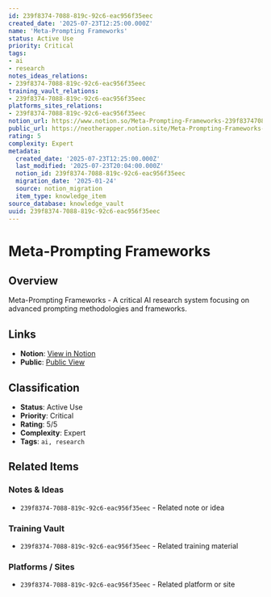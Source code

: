 ```yaml
---
id: 239f8374-7088-819c-92c6-eac956f35eec
created_date: '2025-07-23T12:25:00.000Z'
name: 'Meta-Prompting Frameworks'
status: Active Use
priority: Critical
tags:
- ai
- research
notes_ideas_relations:
- 239f8374-7088-819c-92c6-eac956f35eec
training_vault_relations:
- 239f8374-7088-819c-92c6-eac956f35eec
platforms_sites_relations:
- 239f8374-7088-819c-92c6-eac956f35eec
notion_url: https://www.notion.so/Meta-Prompting-Frameworks-239f83747088819c92c6eac956f35eec
public_url: https://neotherapper.notion.site/Meta-Prompting-Frameworks-239f83747088819c92c6eac956f35eec
rating: 5
complexity: Expert
metadata:
  created_date: '2025-07-23T12:25:00.000Z'
  last_modified: '2025-07-23T20:04:00.000Z'
  notion_id: 239f8374-7088-819c-92c6-eac956f35eec
  migration_date: '2025-01-24'
  source: notion_migration
  item_type: knowledge_item
source_database: knowledge_vault
uuid: 239f8374-7088-819c-92c6-eac956f35eec
---
```


# Meta-Prompting Frameworks

## Overview

Meta-Prompting Frameworks - A critical AI research system focusing on advanced prompting methodologies and frameworks.

## Links

- **Notion**: [View in Notion](https://www.notion.so/Meta-Prompting-Frameworks-239f83747088819c92c6eac956f35eec)
- **Public**: [Public View](https://neotherapper.notion.site/Meta-Prompting-Frameworks-239f83747088819c92c6eac956f35eec)

## Classification

- **Status**: Active Use
- **Priority**: Critical
- **Rating**: 5/5
- **Complexity**: Expert
- **Tags**: `ai, research`

## Related Items

### Notes & Ideas
- `239f8374-7088-819c-92c6-eac956f35eec` - Related note or idea

### Training Vault
- `239f8374-7088-819c-92c6-eac956f35eec` - Related training material

### Platforms / Sites
- `239f8374-7088-819c-92c6-eac956f35eec` - Related platform or site